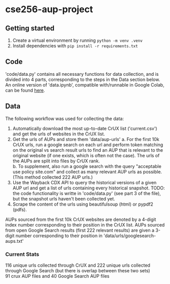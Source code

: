 # cse256-aup-project

## Getting started
1. Create a virtual environment by running `python -m venv .venv`
2. Install dependencies with `pip install -r requirements.txt`

## Code
'code/data.py' contains all necessary functions for data collection, and is divided into 4 parts, corresponding to the steps in the Data section below. 
An online version of 'data.ipynb', compatible with/runnable in Google Colab, can be found [here](https://colab.research.google.com/drive/1CoU7CcV2cPcENGuJ1oREnwWlt1cM2XKt?usp=sharing).

## Data
The following workflow was used for collecting the data:
1. Automatically download the most up-to-date CrUX list ('current.csv') and get the urls of websites in the CrUX list.
2. Get the urls of AUPs and store them 'data/aup-urls'
    a. For the first 10k CrUX urls, run a google search on each url and perform token matching on the original vs search result urls to find an AUP that is relevant to the original website (if one exists, which is often not the case). The urls of the AUPs are split into files by CrUX rank.   
    b. To supplement, also run a google search with the query "acceptable use policy site.com" and collect as many relevant AUP urls as possible. (This method collected 222 AUP urls.)
3. Use the Wayback CDX API to query the historical versions of a given AUP url and get a list of urls containing every historical snapshot. TODO: the code functionality is writte in 'code/data.py' (see part 3 of the file), but the snapshot urls haven't been collected yet.
4. Scrape the content of the urls using beautifulsoup (html) or pypdf2 (pdfs).
   
AUPs sourced from the first 10k CrUX websites are denoted by a 4-digit index number corresponding to their position in the CrUX list. AUPs sourced from open Google Search results (first 222 relevant results) are given a 3-digit number corresponding to their position in 'data/urls/googlesearch-aups.txt'

### Current Stats
116 unique urls collected through CrUX and 222 unique urls collected through Google Search (but there is overlap between these two sets)   
91 crux AUP files and 40 Google Search AUP files